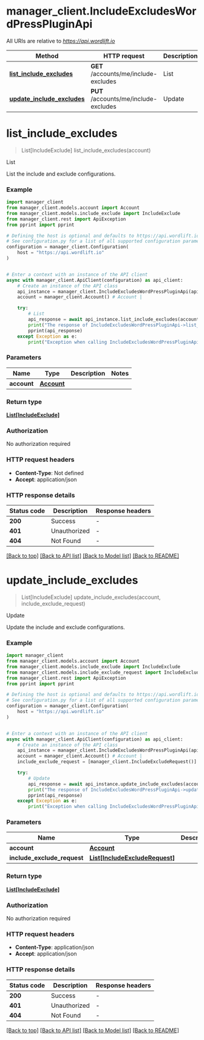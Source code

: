 # manager_client.IncludeExcludesWordPressPluginApi

All URIs are relative to *https://api.wordlift.io*

Method | HTTP request | Description
------------- | ------------- | -------------
[**list_include_excludes**](IncludeExcludesWordPressPluginApi.md#list_include_excludes) | **GET** /accounts/me/include-excludes | List
[**update_include_excludes**](IncludeExcludesWordPressPluginApi.md#update_include_excludes) | **PUT** /accounts/me/include-excludes | Update


# **list_include_excludes**
> List[IncludeExclude] list_include_excludes(account)

List

List the include and exclude configurations.

### Example


```python
import manager_client
from manager_client.models.account import Account
from manager_client.models.include_exclude import IncludeExclude
from manager_client.rest import ApiException
from pprint import pprint

# Defining the host is optional and defaults to https://api.wordlift.io
# See configuration.py for a list of all supported configuration parameters.
configuration = manager_client.Configuration(
    host = "https://api.wordlift.io"
)


# Enter a context with an instance of the API client
async with manager_client.ApiClient(configuration) as api_client:
    # Create an instance of the API class
    api_instance = manager_client.IncludeExcludesWordPressPluginApi(api_client)
    account = manager_client.Account() # Account | 

    try:
        # List
        api_response = await api_instance.list_include_excludes(account)
        print("The response of IncludeExcludesWordPressPluginApi->list_include_excludes:\n")
        pprint(api_response)
    except Exception as e:
        print("Exception when calling IncludeExcludesWordPressPluginApi->list_include_excludes: %s\n" % e)
```



### Parameters


Name | Type | Description  | Notes
------------- | ------------- | ------------- | -------------
 **account** | [**Account**](.md)|  | 

### Return type

[**List[IncludeExclude]**](IncludeExclude.md)

### Authorization

No authorization required

### HTTP request headers

 - **Content-Type**: Not defined
 - **Accept**: application/json

### HTTP response details

| Status code | Description | Response headers |
|-------------|-------------|------------------|
**200** | Success |  -  |
**401** | Unauthorized |  -  |
**404** | Not Found |  -  |

[[Back to top]](#) [[Back to API list]](../README.md#documentation-for-api-endpoints) [[Back to Model list]](../README.md#documentation-for-models) [[Back to README]](../README.md)

# **update_include_excludes**
> List[IncludeExclude] update_include_excludes(account, include_exclude_request)

Update

Update the include and exclude configurations.

### Example


```python
import manager_client
from manager_client.models.account import Account
from manager_client.models.include_exclude import IncludeExclude
from manager_client.models.include_exclude_request import IncludeExcludeRequest
from manager_client.rest import ApiException
from pprint import pprint

# Defining the host is optional and defaults to https://api.wordlift.io
# See configuration.py for a list of all supported configuration parameters.
configuration = manager_client.Configuration(
    host = "https://api.wordlift.io"
)


# Enter a context with an instance of the API client
async with manager_client.ApiClient(configuration) as api_client:
    # Create an instance of the API class
    api_instance = manager_client.IncludeExcludesWordPressPluginApi(api_client)
    account = manager_client.Account() # Account | 
    include_exclude_request = [manager_client.IncludeExcludeRequest()] # List[IncludeExcludeRequest] | 

    try:
        # Update
        api_response = await api_instance.update_include_excludes(account, include_exclude_request)
        print("The response of IncludeExcludesWordPressPluginApi->update_include_excludes:\n")
        pprint(api_response)
    except Exception as e:
        print("Exception when calling IncludeExcludesWordPressPluginApi->update_include_excludes: %s\n" % e)
```



### Parameters


Name | Type | Description  | Notes
------------- | ------------- | ------------- | -------------
 **account** | [**Account**](.md)|  | 
 **include_exclude_request** | [**List[IncludeExcludeRequest]**](IncludeExcludeRequest.md)|  | 

### Return type

[**List[IncludeExclude]**](IncludeExclude.md)

### Authorization

No authorization required

### HTTP request headers

 - **Content-Type**: application/json
 - **Accept**: application/json

### HTTP response details

| Status code | Description | Response headers |
|-------------|-------------|------------------|
**200** | Success |  -  |
**401** | Unauthorized |  -  |
**404** | Not Found |  -  |

[[Back to top]](#) [[Back to API list]](../README.md#documentation-for-api-endpoints) [[Back to Model list]](../README.md#documentation-for-models) [[Back to README]](../README.md)

